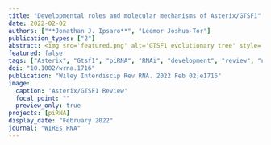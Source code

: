 ```yaml
---
title: "Developmental roles and molecular mechanisms of Asterix/GTSF1"
date: 2022-02-02
authors: ["**Jonathan J. Ipsaro**", "Leemor Joshua-Tor"]
publication_types: ["2"]
abstract: <img src='featured.png' alt='GTSF1 evolutionary tree' style='width:50%;float:right'>Maintenance of germline genomic integrity is critical for the survival of animal species. Consequently, many cellular and molecular processes have evolved to ensure genetic stability during the production of gametes. Here, we describe the discovery, characterization, and emerging molecular mechanisms of the protein Asterix/Gametocyte-specific factor 1 (GTSF1), an essential gametogenesis factor that is conserved from insects to humans. Beyond its broad importance for healthy germline development, Asterix/GTSF1 has more specific functions in the Piwi-interacting RNA (piRNA)-RNA interference pathway. There, it contributes to the repression of otherwise deleterious transposons, helping to ensure faithful transmission of genetic information to the next generation.
featured: false
tags: ["Asterix", "Gtsf1", "piRNA", "RNAi", "development", "review", "next-gen sequencing"]
doi: "10.1002/wrna.1716"
publication: "Wiley Interdiscip Rev RNA. 2022 Feb 02;e1716"
image:
  caption: 'Asterix/GTSF1 Review'
  focal_point: ""
  preview_only: true
projects: [piRNA]
display_date: "February 2022"
journal: "WIREs RNA"
---
```



